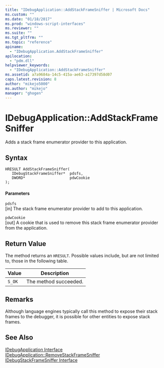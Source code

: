 ```yaml
---
title: "IDebugApplication::AddStackFrameSniffer | Microsoft Docs"
ms.custom: ""
ms.date: "01/18/2017"
ms.prod: "windows-script-interfaces"
ms.reviewer: ""
ms.suite: ""
ms.tgt_pltfrm: ""
ms.topic: "reference"
apiname: 
  - "IDebugApplication.AddStackFrameSniffer"
apilocation: 
  - "pdm.dll"
helpviewer_keywords: 
  - "IDebugApplication::AddStackFrameSniffer"
ms.assetid: a7a9684a-14c5-415a-ae63-a17397d58d07
caps.latest.revision: 8
author: "mikejo5000"
ms.author: "mikejo"
manager: "ghogen"
---
```

# IDebugApplication::AddStackFrameSniffer
Adds a stack frame enumerator provider to this application.  
  
## Syntax  
  
```  
HRESULT AddStackFrameSniffer(  
   IDebugStackFrameSniffer*  pdsfs,  
   DWORD*                    pdwCookie  
);  
```  
  
#### Parameters  
 `pdsfs`  
 [in] The stack frame enumerator provider to add to this application.  
  
 `pdwCookie`  
 [out] A cookie that is used to remove this stack frame enumerator provider from the application.  
  
## Return Value  
 The method returns an `HRESULT`. Possible values include, but are not limited to, those in the following table.  
  
|Value|Description|  
|-----------|-----------------|  
|`S_OK`|The method succeeded.|  
  
## Remarks  
 Although language engines typically call this method to expose their stack frames to the debugger, it is possible for other entities to expose stack frames.  
  
## See Also  
 [IDebugApplication Interface](../../winscript/reference/idebugapplication-interface.md)   
 [IDebugApplication::RemoveStackFrameSniffer](../../winscript/reference/idebugapplication-removestackframesniffer.md)   
 [IDebugStackFrameSniffer Interface](../../winscript/reference/idebugstackframesniffer-interface.md)